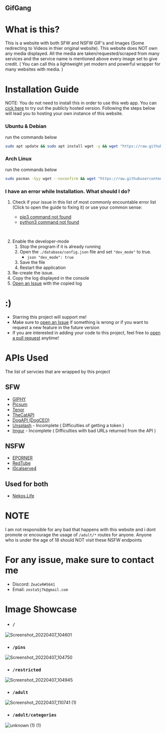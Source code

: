 ## GifGang

# What is this?

This is a website with both SFW and NSFW GIF's and Images (Some redirecting to Videos in thier original website). This website does NOT own any media displayed. All the media are taken/requested/scraped from many services and the service name is mentioned above every image set to give credit. ( You can call this a lightweight yet modern and powerful wrapper for many websites with media. )

# Installation Guide

NOTE: You do not need to install this in order to use this web app. You can [cick here](http://gifgang.net) to try out the publicly hosted version. Following the steps below will lead you to hosting your own instance of this website.

### Ubuntu & Debian

run the commands below

```bash
sudo apt update && sudo apt install wget -y && wget "https://raw.githubusercontent.com/hirusha-adi/GifGang/installer/ubuntu/installer.sh" && chmod +x installer.sh && ./installer.sh
```

### Arch Linux

run the commands below

```bash
sudo pacman -Syy wget --noconfirm && wget "https://raw.githubusercontent.com/hirusha-adi/GifGang/installer/arch/installer.sh" && chmod +x installer.sh && ./installer.sh
```

### I have an error while Installation. What should I do?

1. Check if your issue in this list of most commonly encountable error list (Click to open the guide to fixing it) or use your common sense:

   - [pip3 command not found](https://exerror.com/sudo-pip3-command-not-found/)
   - [python3 command not found](https://stackoverflow.com/questions/40914108/bash-python3-command-not-found-windows-discord-py)

<br>

2. Enable the developer-mode
   1. Stop the program if it is already running
   2. Open the `./database/config.json` file and set `"dev_mode"` to true.
      - `json "dev_mode": true`
   3. Save the file
   4. Restart the application
3. Re-create the issue.
4. Copy the log displayed in the console
5. [Open an Issue](https://github.com/hirusha-adi/GifGang/issues/new/choose) with the copied log

# :)

- Starring this project will support me!
- Make sure to [open an Issue](https://github.com/hirusha-adi/GifGang/issues/new/choose) if something is wrong or if you want to request a new feature in the future version
- If you are interested in adding your code to this project, feel free to [open a pull request](https://github.com/hirusha-adi/GifGang/compare) anytime!

# APIs Used

The list of servcies that are wrapped by this project

## SFW

- [GIPHY](https://developers.giphy.com/)
- [Picsum](https://picsum.photos/)
- [Tenor](https://tenor.com/gifapi/documentation)
- [TheCatAPI](https://thecatapi.com/)
- [DogAPI (DogCEO)](https://dog.ceo/dog-api/)
- [Unsplash](https://unsplash.com/developers) - Incomplete ( Difficulties of getting a token )
- [Imgur](https://api.imgur.com/) - Incomplete ( Difficulties with bad URLs returned from the API )

## NSFW

- [EPORNER](https://www.eporner.com/api/v2/)
- [RedTube](https://api.redtube.com/)
- [l0calserve4](https://api.l0calserve4.ml/hmtai/)

## Used for both

- [Nekos.Life](https://nekos.life/)

# NOTE

I am not responsible for any bad that happens with this website and i dont promote or encourage the usage of `/adult/*` routes for anyone. Anyone who is under the age of 18 should NOT visit these NSFW endpoints

# For any issue, make sure to contact me

- Discord: `ZeaCeR#5641`
- Email: `zesta5j7k@gmail.com`

# Image Showcase
- ### `/`
![Screenshot_20220407_104601](https://user-images.githubusercontent.com/36286877/162125258-03d11344-d5c1-4792-8c03-0f2ee3b8886b.png)

- ### `/pins`
![Screenshot_20220407_104750](https://user-images.githubusercontent.com/36286877/162125472-3ae6266d-57bc-449a-acab-b65bb730ddef.png)

- ### `/restricted`
![Screenshot_20220407_104945](https://user-images.githubusercontent.com/36286877/162125666-ee7b7a5b-2036-4509-9d83-ec2531c22602.png)

- ### `/adult`
![Screenshot_20220407_110741 (1)](https://user-images.githubusercontent.com/36286877/162129428-1ea7eff8-7e0e-400d-9b94-5b226294b3dd.png)

- ### `/adult/categories`
![unknown (1) (1)](https://user-images.githubusercontent.com/36286877/162131286-6120d255-d3d9-4173-bf76-0fb696c35dcd.png)




